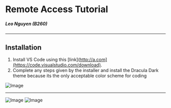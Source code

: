 # Remote Access Tutorial
##### Leo Nguyen (B260)
---
## Installation

1. Install VS Code using this [link](http://a.com](https://code.visualstudio.com/download).
2. Complete any steps given by the installer and install the Dracula Dark theme because its the only acceptable color scheme for coding

![Image](https://i.imgur.com/2GrZI4L.png)

---

![Image](https://i.imgur.com/6PrLfZu.png)
![Image](https://i.imgur.com/7QYj8rO.png)
